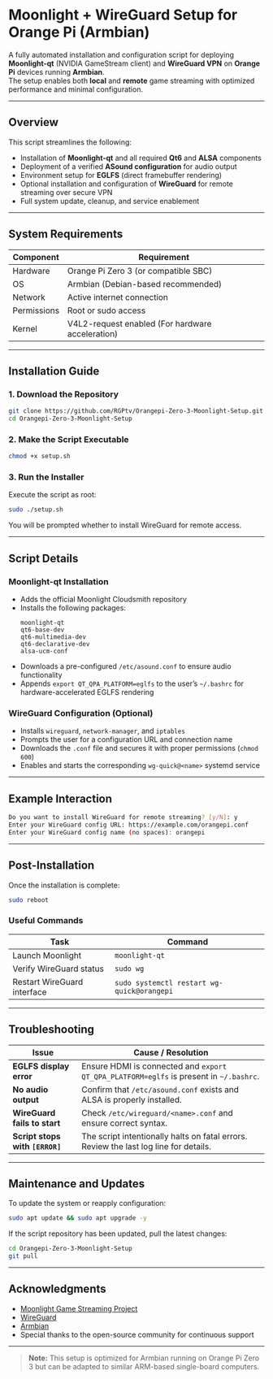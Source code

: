 # Moonlight + WireGuard Setup for Orange Pi (Armbian)

A fully automated installation and configuration script for deploying **Moonlight-qt** (NVIDIA GameStream client) and **WireGuard VPN** on **Orange Pi** devices running **Armbian**.  
The setup enables both **local** and **remote** game streaming with optimized performance and minimal configuration.

---

## Overview

This script streamlines the following:

- Installation of **Moonlight-qt** and all required **Qt6** and **ALSA** components  
- Deployment of a verified **ASound configuration** for audio output  
- Environment setup for **EGLFS** (direct framebuffer rendering)  
- Optional installation and configuration of **WireGuard** for remote streaming over secure VPN  
- Full system update, cleanup, and service enablement  

---

## System Requirements

| Component | Requirement |
|------------|-------------|
| Hardware | Orange Pi Zero 3 (or compatible SBC) |
| OS | Armbian (Debian-based recommended) |
| Network | Active internet connection |
| Permissions | Root or sudo access |
| Kernel | V4L2-request enabled (For hardware acceleration) |

---

## Installation Guide

### 1. Download the Repository
```bash
git clone https://github.com/RGPtv/Orangepi-Zero-3-Moonlight-Setup.git
cd Orangepi-Zero-3-Moonlight-Setup
```

### 2. Make the Script Executable
```bash
chmod +x setup.sh
```

### 3. Run the Installer
Execute the script as root:
```bash
sudo ./setup.sh
```

You will be prompted whether to install WireGuard for remote access.

---

## Script Details

### Moonlight-qt Installation
- Adds the official Moonlight Cloudsmith repository  
- Installs the following packages:
  ```
  moonlight-qt
  qt6-base-dev
  qt6-multimedia-dev
  qt6-declarative-dev
  alsa-ucm-conf
  ```
- Downloads a pre-configured `/etc/asound.conf` to ensure audio functionality  
- Appends `export QT_QPA_PLATFORM=eglfs` to the user’s `~/.bashrc` for hardware-accelerated EGLFS rendering  

### WireGuard Configuration (Optional)
- Installs `wireguard`, `network-manager`, and `iptables`  
- Prompts the user for a configuration URL and connection name  
- Downloads the `.conf` file and secures it with proper permissions (`chmod 600`)  
- Enables and starts the corresponding `wg-quick@<name>` systemd service  

---

## Example Interaction

```bash
Do you want to install WireGuard for remote streaming? [y/N]: y
Enter your WireGuard config URL: https://example.com/orangepi.conf
Enter your WireGuard config name (no spaces): orangepi
```

---

## Post-Installation

Once the installation is complete:
```bash
sudo reboot
```

### Useful Commands
| Task | Command |
|------|----------|
| Launch Moonlight | `moonlight-qt` |
| Verify WireGuard status | `sudo wg` |
| Restart WireGuard interface | `sudo systemctl restart wg-quick@orangepi` |

---

## Troubleshooting

| Issue | Cause / Resolution |
|-------|--------------------|
| **EGLFS display error** | Ensure HDMI is connected and `export QT_QPA_PLATFORM=eglfs` is present in `~/.bashrc`. |
| **No audio output** | Confirm that `/etc/asound.conf` exists and ALSA is properly installed. |
| **WireGuard fails to start** | Check `/etc/wireguard/<name>.conf` and ensure correct syntax. |
| **Script stops with `[ERROR]`** | The script intentionally halts on fatal errors. Review the last log line for details. |

---

## Maintenance and Updates

To update the system or reapply configuration:
```bash
sudo apt update && sudo apt upgrade -y
```

If the script repository has been updated, pull the latest changes:
```bash
cd Orangepi-Zero-3-Moonlight-Setup
git pull
```

---

## Acknowledgments

- [Moonlight Game Streaming Project](https://moonlight-stream.org/)  
- [WireGuard](https://www.wireguard.com/)  
- [Armbian](https://www.armbian.com/)  
- Special thanks to the open-source community for continuous support

---

> **Note:** This setup is optimized for Armbian running on Orange Pi Zero 3 but can be adapted to similar ARM-based single-board computers.
